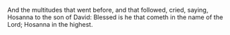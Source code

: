 And the multitudes that went before, and that followed, cried, saying, Hosanna to the son of David: Blessed is he that cometh in the name of the Lord; Hosanna in the highest.
